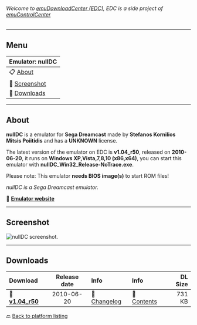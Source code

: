 ###### Welcome to [emuDownloadCenter (EDC)](https://github.com/PhoenixInteractiveNL/emuDownloadCenter/wiki/), EDC is a side project of [emuControlCenter](https://github.com/PhoenixInteractiveNL/emuControlCenter/wiki/)
***
## Menu
| **Emulator: nullDC** |
|:---------|
| :clipboard: [About](#about) |
| :sunrise: [Screenshot](#screenshot) |
| :floppy_disk: [Downloads](#downloads) |
***
## About
**nullDC** is a emulator for **Sega Dreamcast** made by **Stefanos Kornilios Mitsis Poiitidis** and has a **UNKNOWN** license.

The latest version of the emulator on EDC is **v1.04_r50**, released on **2010-06-20**, it runs on **Windows XP,Vista,7,8,10 (x86,x64)**, you can start this emulator with **nullDC_Win32_Release-NoTrace.exe**.

Please note: This emulator **needs BIOS image(s)** to start ROM files!

_nullDC is a Sega Dreamcast emulator._

:link: [**Emulator website**](http://github.com/skmp/nulldc)
***
## Screenshot
![](https://raw.githubusercontent.com/PhoenixInteractiveNL/emuDownloadCenter/master/hooks/nulldc/screen.jpg "nullDC screenshot.")
***
## Downloads
| Download | Release date  | Info       | Info       | DL Size    |
|:---------|:-------------:|:-----------|:-----------|-----------:|
| :floppy_disk: [**v1.04_r50**](https://github.com/PhoenixInteractiveNL/edc-repo0003/raw/master/nulldc/1.04_r50.7z) | 2010-06-20 | :page_facing_up: [Changelog](https://github.com/PhoenixInteractiveNL/edc-repo0003/blob/master/nulldc/1.04_r50_changelog.txt) | :mag_right: [Contents](https://github.com/PhoenixInteractiveNL/edc-repo0003/blob/master/nulldc/1.04_r50_contents.txt) | 731 KB |

:back: [Back to platform listing](https://github.com/PhoenixInteractiveNL/emuDownloadCenter/wiki/EDC-Platform-List)
